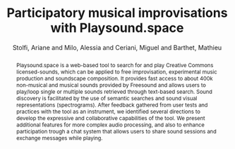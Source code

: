 --- 
title: "Participatory musical improvisations with Playsound.space" 
abstract: "Playsound.space is a web-based tool to search for and play Creative Commons licensed-sounds, which can be applied to free improvisation, experimental music production and soundscape composition. It provides fast access to about 400k non-musical and musical sounds provided by Freesound and allows users to play/loop single or multiple sounds retrieved through text-based search. Sound discovery is facilitated by the use of semantic searches and sound visual representations (spectrograms). After feedback gathered from user tests and practices with the tool as an instrument, we identified several directions to develop the expressive and collaborative capabilities of the tool. We present additional features for more complex audio processing, and also to enhance participation trough a chat system that allows users to share sound sessions and exchange messages while playing." 
address: "Berlin" 
author: "Stolfi, Ariane and Milo, Alessia and Ceriani, Miguel and Barthet, Mathieu"
webAuthor: "Ariane Stolfi, Alessia Milo, Miguel Ceriani, Mathieu Barthet" 
booktitle: "Proceedings of the International Web Audio Conference" 
editor: "Monschke, Jan and Guttandin, Christoph and Schnell, Norbert and Jenkinson, Thomas and Schaedler, Jack" 
month: "Proceedings of the International Web Audio Conference"
pages: "" 
publisher: "TU Berlin" 
series: "WAC '18"
track: "Paper"  
year: "2018" 
id: "2018_18" 
tags: year2018
media: undefined 
pdflink: undefined
ISSN: 2663-5844
---